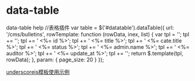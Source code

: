 # data-table
data-table help
    //表格插件
    var table = $('#datatable').dataTable({
        url: '/cms/bulletins',
        rowTemplate: function (rowData, inex, list) {
            var tpl = '';
            tpl += '<tr>';
            tpl += '    <td data-name="id" width="90" class="tac"><%= id %></td>';
            tpl += '    <td data-name="title" width="200"><%= title %></td>';
            tpl += '    <td data-name="cate_id" width="100" class="tac"><%= cate.title %></td>';
            tpl += '    <td data-name="status" width="100" class="tac"><%= status %></td>';
            tpl += '    <td data-name="admin_id" width="100" class="tac"><%= admin.name %></td>';
            tpl += '    <td data-name="auditor_id" width="100" class="tac"><%= auditor %></td>';
            tpl += '    <td data-name="create_at" class="tac" width="150"><%= update_at %></td>';
            tpl += '</tr>';
            return $.template(tpl, rowData);
        },
        param: {
            page_size: 20
        }
    });

[underscorejs模板使用示例](template.md)
